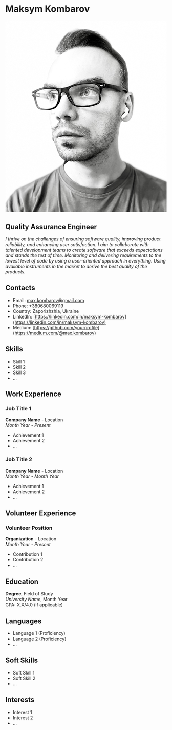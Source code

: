 # Maksym Kombarov

<img src="photo.jpeg" height="40%">

## Quality Assurance Engineer

*I thrive on the challenges of ensuring software quality, improving product reliability, and enhancing user satisfaction. I aim to collaborate with talented development teams to create software that exceeds expectations and stands the test of time. Monitoring and delivering requirements to the lowest level of code by using a user-oriented approach in everything. Using available instruments in the market to derive the best quality of the products.*

## Contacts

- Email: max.kombarov@gmail.com
- Phone: +380680069119
- Country: Zaporizhzhia, Ukraine
- LinkedIn: [https://linkedin.com/in/maksym-kombarov](https://linkedin.com/in/maksym-kombarov)
- Medium: [https://github.com/yourprofile](https://medium.com/@max.kombarov)


## Skills

- Skill 1
- Skill 2
- Skill 3
- ...

## Work Experience

### Job Title 1
**Company Name** - Location  
*Month Year - Present*
- Achievement 1
- Achievement 2
- ...

### Job Title 2
**Company Name** - Location  
*Month Year - Month Year*
- Achievement 1
- Achievement 2
- ...

## Volunteer Experience

### Volunteer Position
**Organization** - Location  
*Month Year - Present*
- Contribution 1
- Contribution 2
- ...

## Education

**Degree**, Field of Study  
*University Name*, Month Year  
GPA: X.X/4.0 (if applicable)

## Languages

- Language 1 (Proficiency)
- Language 2 (Proficiency)
- ...

## Soft Skills

- Soft Skill 1
- Soft Skill 2
- ...

## Interests

- Interest 1
- Interest 2
- ...
